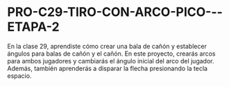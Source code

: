 # PRO-C29-TIRO-CON-ARCO-PICO---ETAPA-2
En la clase 29, aprendiste cómo crear una bala de cañón y establecer ángulos para balas de cañón y el cañón.  En este proyecto, crearás arcos para ambos jugadores y cambiarás el ángulo inicial del arco del jugador. Además, también aprenderás a disparar la flecha presionando la tecla espacio.
